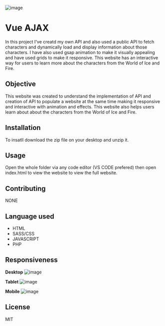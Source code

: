
![image](https://github.com/samaya007/kafle-samaya-Vue/assets/121986334/fdd84f62-0198-41b3-bb9d-573cff3a2917)

# Vue AJAX

In this project I've creatd my own API and also used a public API to fetch characters and dynamically load and display information about those characters.  I have also used gsap animation to make it visually appealing and have used grids to make it responsive. This  website has an interactive way for users to learn more about the characters from the World of Ice and Fire.

## Objective
This website was created to understand the implementation of API and creation of API to populate a website at the same time making it responsive and interactive with animation and effects. This website also helps users learn about about the characters from the World of Ice and Fire.

## Installation

To insatll download the zip file on your desktop and unzip it.

## Usage

Open the whole folder via any code editor (VS CODE prefered) then open index.html to view the website to view the full website. 

## Contributing

NONE

## Language used
* HTML
* SASS/CSS
* JAVASCRIPT
* PHP

## Responsiveness 
**Desktop**
![image](https://github.com/samaya007/kafle-samaya-Vue/assets/121986334/55565379-02a3-43fb-9ca7-8c3521cb4f62)

**Tablet**
![image](https://github.com/samaya007/kafle-samaya-Vue/assets/121986334/94cbe469-d7c7-49a6-896d-426c292374a9)

**Mobile**
![image](https://github.com/samaya007/kafle-samaya-Vue/assets/121986334/de2c39a6-fed1-4d89-878f-6e52784bdcea)



## License
MIT

